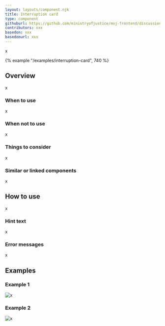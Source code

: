 ```yaml
---
layout: layouts/component.njk
title: Interruption card
type: component
githuburl: https://github.com/ministryofjustice/moj-frontend/discussions/421
contributors: xxx
basedon: xxx
basedonurl: xxx
---
```


<span class="govuk-caption-xl">x</span>

{% example "/examples/interruption-card", 740 %}


## Overview

x

### When to use

x

### When not to use

x

### Things to consider

x

### Similar or linked components

x

## How to use

x

### Hint text

x

### Error messages

x

## Examples

### Example 1

<p><img src="x" alt="x"></p>

### Example 2

<p><img src="x" alt="x"></p>

